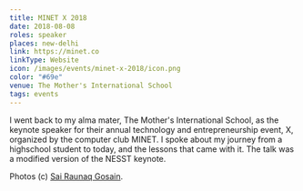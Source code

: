 ```yaml
---
title: MINET X 2018
date: 2018-08-08
roles: speaker
places: new-delhi
link: https://minet.co
linkType: Website
icon: /images/events/minet-x-2018/icon.png
color: "#69e"
venue: The Mother's International School
tags: events
---
```


I went back to my alma mater, The Mother's International School, as the keynote speaker for their annual technology and entrepreneurship event, X, organized by the computer club MINET. I spoke about my journey from a highschool student to today, and the lessons that came with it. The talk was a modified version of the NESST keynote.

<!--more-->

Photos (c) [Sai Raunaq Gosain](https://instagram.com/vellaindian).

<div class="two-images">
  <img alt="" src="/images/events/minet-x-2018/IMG_8006.jpg">
  <img alt="" src="/images/events/minet-x-2018/IMG_7988.jpg">
</div>
<div class="two-images">
  <div>
    <img alt="" src="/images/events/minet-x-2018/IMG_8045.jpg">
    <img alt="" src="/images/events/minet-x-2018/IMG_7997.jpg">
  </div>
  <div>
    <img alt="" src="/images/events/minet-x-2018/IMG_7995.jpg">
  </div>
</div>
